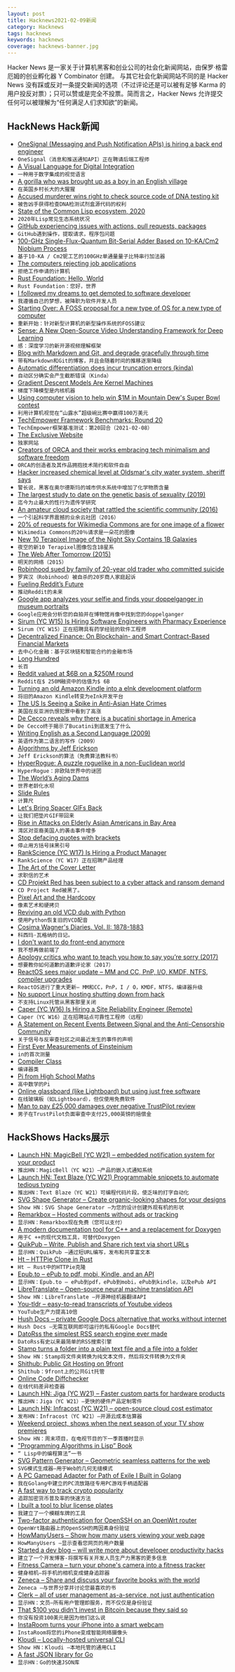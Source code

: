 ```yaml
---
layout: post
title: Hacknews2021-02-09新闻
category: Hacknews
tags: hacknews
keywords: hacknews
coverage: hacknews-banner.jpg
---
```


Hacker News 是一家关于计算机黑客和创业公司的社会化新闻网站，由保罗·格雷厄姆的创业孵化器 Y Combinator 创建。
与其它社会化新闻网站不同的是 Hacker News 没有踩或反对一条提交新闻的选项（不过评论还是可以被有足够 Karma 的用户投反对票）；只可以赞或是完全不投票。简而言之，Hacker News 允许提交任何可以被理解为“任何满足人们求知欲”的新闻。

## HackNews Hack新闻


- [OneSignal (Messaging and Push Notification APIs) is hiring a back end engineer](https://onesignal.com/careers)
- `OneSignal（消息和推送通知API）正在聘请后端工程师`
- [A Visual Language for Digital Integration](https://blogs.mulesoft.com/api-integration/strategy/a-visual-language-for-digital-integration/)
- `一种用于数字集成的视觉语言`
- [A gorilla who was brought up as a boy in an English village](https://medium.com/history-of-yesterday/the-gorilla-who-was-brought-up-as-a-boy-in-an-english-village-6e3cdac33c63)
- `在英国乡村长大的大猩猩`
- [Accused murderer wins right to check source code of DNA testing kit](https://www.theregister.com/2021/02/04/dna_testing_software/)
- `被告凶手获得检查DNA检测试剂盒源代码的权利`
- [State of the Common Lisp ecosystem, 2020](https://lisp-journey.gitlab.io/blog/state-of-the-common-lisp-ecosystem-2020/)
- `2020年Lisp常见生态系统状况`
- [GitHub experiencing issues with actions, pull requests, packages](https://www.githubstatus.com/incidents/th4mgzt9y25t)
- `GitHub遇到操作，提取请求，程序包问题`
- [100-GHz Single-Flux-Quantum Bit-Serial Adder Based on 10-KA/Cm2 Niobium Process](https://ieeexplore.ieee.org/document/5682059)
- `基于10-KA / Cm2铌工艺的100GHz单通量量子比特串行加法器`
- [The computers rejecting job applications](https://www.bbc.co.uk/news/business-55932977)
- `拒绝工作申请的计算机`
- [Rust Foundation: Hello, World](https://foundation.rust-lang.org/posts/2021-02-08-hello-world/)
- `Rust Foundation：您好，世界`
- [I followed my dreams to get demoted to software developer](https://stackoverflow.blog/2021/02/08/moving-from-designer-to-developer-stack-overflow/)
- `我遵循自己的梦想，被降职为软件开发人员`
- [Starting Over: A FOSS proposal for a new type of OS for a new type of computer](https://liam-on-linux.livejournal.com/77065.html)
- `重新开始：针对新型计算机的新型操作系统的FOSS建议`
- [Sense: A New Open-Source Video Understanding Framework for Deep Learning](https://github.com/TwentyBN/sense)
- `感：深度学习的新开源视频理解框架`
- [Blog with Markdown and Git, and degrade gracefully through time](https://brandur.org/fragments/graceful-degradation-time)
- `带有Markdown和Git的博客，并且会随着时间的推移逐渐降级`
- [Automatic differentiation does incur truncation errors (kinda)](https://www.oxinabox.net/2021/02/08/AD-truncation-error.html)
- `自动区分确实会产生截断错误（Kinda）`
- [Gradient Descent Models Are Kernel Machines](https://infoproc.blogspot.com/2021/02/gradient-descent-models-are-kernel.html)
- `梯度下降模型是内核机器`
- [Using computer vision to help win $1M in Mountain Dew's Super Bowl contest](https://blog.roboflow.com/mountain-dew-contest-computer-vision/)
- `利用计算机视觉在“山露水”超级碗比赛中赢得100万美元`
- [TechEmpower Framework Benchmarks: Round 20](https://www.techempower.com/benchmarks/#section=data-r20)
- `TechEmpower框架基准测试：第20回合（2021-02-08）`
- [The Exclusive Website](https://exclusive.website/)
- `独家网站`
- [Creators of ORCA and their works embracing tech minimalism and software freedom](https://esoteric.codes/blog/100-rabbits)
- `ORCA的创造者及其作品拥抱技术简约和软件自由`
- [Hacker increased chemical level at Oldsmar's city water system, sheriff says](https://www.wtsp.com/article/news/local/pinellascounty/pinellas-oldsmar-water-system-computer-intrustion/67-512b2bab-9f94-44d7-841e-5169fdb0a0bd)
- `警长说，黑客在奥尔德斯玛的城市供水系统中增加了化学物质含量`
- [The largest study to date on the genetic basis of sexuality (2019)](https://www.nature.com/articles/d41586-019-02585-6)
- `迄今为止最大的性行为遗传学研究`
- [An amateur cloud society that rattled the scientific community (2016)](https://www.nytimes.com/2016/05/08/magazine/the-amateur-cloud-society-that-sort-of-rattled-the-scientific-community.html)
- `一个引起科学界震撼的业余云社团（2016）`
- [20% of requests for Wikimedia Commons are for one image of a flower](https://phabricator.wikimedia.org/T273741)
- `Wikimedia Commons的20％请求是一朵花的图像`
- [New 10 Terapixel Image of the Night Sky Contains 1B Galaxies](https://viewer.legacysurvey.org/#IC%203206)
- `夜空的新10 Terapixel图像包含1B星系`
- [The Web After Tomorrow (2015)](https://tonsky.me/blog/the-web-after-tomorrow/)
- `明天的网络（2015）`
- [Robinhood sued by family of 20-year old trader who committed suicide](https://www.cnbc.com/2021/02/08/robinhood-sued-by-family-of-alex-kearns-20-year-old-trader-who-killed-himself-.html)
- `罗宾汉（Robinhood）被自杀的20岁商人家庭起诉`
- [Fueling Reddit’s Future](https://redditblog.com/2021/02/08/fueling-reddits-future/)
- `推动Reddit的未来`
- [Google app analyzes your selfie and finds your doppelganger in museum portraits](https://www.openculture.com/2018/01/googles-free-app-analyzes-your-selfie-and-then-finds-your-doppelganger-in-museum-portraits.html)
- `Google应用会分析您的自拍并在博物馆肖像中找到您的doppelganger`
- [Sirum (YC W15) Is Hiring Software Engineers with Pharmacy Experience](item?id=26072562)
- `Sirum（YC W15）正在招聘具有药学经验的软件工程师`
- [Decentralized Finance: On Blockchain- and Smart Contract-Based Financial Markets](https://research.stlouisfed.org/publications/review/2021/02/05/decentralized-finance-on-blockchain-and-smart-contract-based-financial-markets)
- `去中心化金融：基于区块链和智能合约的金融市场`
- [Long Hundred](https://en.wikipedia.org/wiki/Long_hundred)
- `长百`
- [Reddit valued at $6B on a $250M round](https://www.reuters.com/article/us-reddit-funding/reddits-valuation-doubles-to-6-billion-after-new-250-million-funding-idUSKBN2A9056)
- `Reddit在$ 250M融资中的估值为$ 6B`
- [Turning an old Amazon Kindle into a eInk development platform](https://blog.lidskialf.net/2021/02/08/turning-an-old-kindle-into-a-eink-development-platform/)
- `将旧的Amazon Kindle转变为eInk开发平台`
- [The US Is Seeing a Spike in Anti-Asian Hate Crimes](https://www.thecut.com/2021/02/the-us-is-seeing-a-massive-spike-in-anti-asian-hate-crimes.html)
- `美国在反亚洲仇恨犯罪中看到了高涨`
- [De Cecco reveals why there is a bucatini shortage in America](https://www.grubstreet.com/2021/02/de-cecco-bucatini-shortage-interview.html#_ga=2.215720407.158932652.1612751392-988703692.1609033476)
- `De Cecco终于揭示了Bucatini到底发生了什么`
- [Writing English as a Second Language (2009)](https://theamericanscholar.org/writing-english-as-a-second-language/)
- `英语作为第二语言的写作（2009）`
- [Algorithms by Jeff Erickson](http://jeffe.cs.illinois.edu/teaching/algorithms/)
- `Jeff Erickson的算法（免费算法教科书）`
- [HyperRogue: A puzzle roguelike in a non-Euclidean world](http://roguetemple.com/z/hyper/)
- `HyperRogue：非欧陆世界中的谜团`
- [The World’s Aging Dams](https://e360.yale.edu/features/water-warning-the-looming-threat-of-the-worlds-aging-dams)
- `世界老龄化水坝`
- [Slide Rules](https://osgalleries.org/collectors/davis/davisthumbnails.cgi)
- `计算尺`
- [Let's Bring Spacer GIFs Back](https://www.joshwcomeau.com/react/modern-spacer-gif/)
- `让我们把垫片GIF带回来`
- [Rise in Attacks on Elderly Asian Americans in Bay Area](https://www.cnn.com/2021/02/08/us/asian-american-attacks-bay-area/index.html)
- `湾区对亚裔美国人的袭击事件增多`
- [Stop defacing quotes with brackets](https://slate.com/human-interest/2021/02/stop-defacing-quotes-with-brackets.html)
- `停止用方括号抹黑引号`
- [RankScience (YC W17) Is Hiring a Product Manager](item?id=26074690)
- `RankScience（YC W17）正在招聘产品经理`
- [The Art of the Cover Letter](https://www.theparisreview.org/blog/2021/01/27/the-art-of-the-cover-letter/)
- `求职信的艺术`
- [CD Projekt Red has been subject to a cyber attack and ransom demand](https://twitter.com/CDPROJEKTRED/status/1359048125403590660)
- `CD Project Red被黑了。`
- [Pixel Art and the Hardcopy](https://twitter.com/pinot/status/1357862266633408512)
- `像素艺术和硬拷贝`
- [Reviving an old VCD dub with Python](https://jsutton.co.uk/sync-dubs-with-python/)
- `使用Python恢复旧的VCD配音`
- [Cosima Wagner's Diaries. Vol. II: 1878-1883](https://www.lrb.co.uk/the-paper/v03/n02/harold-james/interpretation-of-dreams)
- `科西玛·瓦格纳的日记。`
- [I don't want to do front-end anymore](https://www.askonomm.com/blog/i-dont-want-to-do-frontend-anymore)
- `我不想再做前端了`
- [Apology critics who want to teach you how to say you’re sorry (2017)](http://nymag.com/scienceofus/2017/06/these-apology-critics-want-to-teach-you-how-to-say-sorry.html)
- `想要教你如何道歉的道歉评论家（2017）`
- [ReactOS sees major update – MM and CC, PnP, I/O, KMDF, NTFS, compiler upgrades](https://reactos.org/blogs/newsletter-100/)
- `ReactOS进行了重大更新– MM和CC，PnP，I / O，KMDF，NTFS，编译器升级`
- [No support Linux hosting shutting down from hack](https://www.nosupportlinuxhosting.com/)
- `不支持Linux托管从黑客那里关闭`
- [Caper (YC W16) Is Hiring a Site Reliability Engineer (Remote)](item?id=26076497)
- `Caper（YC W16）正在招聘站点可靠性工程师（远程）`
- [A Statement on Recent Events Between Signal and the Anti-Censorship Community](https://github.com/net4people/bbs/issues/63)
- `关于信号与反审查社区之间最近发生的事件的声明`
- [First Ever Measurements of Einsteinium](https://www.sciencedaily.com/releases/2021/02/210206125326.htm)
- `in的首次测量`
- [Compiler Class](https://norswap.com/compilers/)
- `编译器类`
- [Pi from High School Maths](https://theartofmachinery.com/2020/10/26/pi_from_high_school_maths.html)
- `高中数学的Pi`
- [Online glassboard (like Lightboard) but using just free software](http://blogs.lobsterpot.com.au/2021/01/30/presentation-trickery-online-glassboard-like-lightboard-but-using-just-free-software/)
- `在线玻璃板（如Lightboard），但仅使用免费软件`
- [Man to pay £25,000 damages over negative TrustPilot review](https://www.bbc.co.uk/news/technology-55981600)
- `男子在TrustPilot负面审查中支付25,000英镑的赔偿金`


## HackShows Hacks展示

- [Launch HN: MagicBell (YC W21) – embedded notification system for your product](item?id=26037645)
- `推出HN：MagicBell（YC W21）–产品的嵌入式通知系统`
- [Launch HN: Text Blaze (YC W21) Programmable snippets to automate tedious typing](item?id=26037816)
- `推出HN：Text Blaze（YC W21）可编程代码片段，使乏味的打字自动化`
- [ SVG Shape Generator – Create organic-looking shapes for your designs](https://www.softr.io/tools/svg-shape-generator)
- `Show HN：SVG Shape Generator –为您的设计创建外观有机的形状`
- [ Remarkbox – Hosted comments without ads or tracking](https://www.remarkbox.com/remarkbox-is-now-pay-what-you-can.html)
- `显示HN：Remarkbox现在免费（您可以支付）`
- [ A modern documentation tool for C++ and a replacement for Doxygen](https://hdoc.io/)
- `用于C ++的现代文档工具，可替代Doxygen`
- [ QuikPub – Write, Publish and Share rich text via short URLs](https://quikpub.co/)
- `显示HN：QuikPub –通过短URL编写，发布和共享富文本`
- [ Ht – HTTPie Clone in Rust](https://github.com/ducaale/ht)
- `Ht – Rust中的HTTPie克隆`
- [ Epub.to – ePub to pdf, mobi, Kindle, and an API](https://epub.to)
- `显示HN：Epub.to – ePub到pdf，ePub到mobi，ePub到kindle，以及ePub API`
- [ LibreTranslate – Open-source neural machine translation API](https://libretranslate.com/)
- `Show HN：LibreTranslate –开源神经机器翻译API`
- [ You-tldr – easy-to-read transcripts of Youtube videos](https://you-tldr.com/)
- `YouTube生产力提高10倍`
- [ Hush Docs – private Google Docs alternative that works without internet](https://demo.hushdocs.com)
- `Hush Docs –无需互联网即可运行的私有Google Docs替代`
- [ DatoRss the simplest RSS search engine ever made](https://github.com/davidesantangelo/dato.rss)
- `DatoRss有史以来最简单的RSS搜索引擎`
- [ Stamp turns a folder into a plain text file and a file into a folder](https://github.com/treenotation/jtree/tree/master/langs/stamp)
- `Show HN：Stamp将文件夹转换为纯文本文件，然后将文件转换为文件夹`
- [ Shithub: Public Git Hosting on 9front](https://shithub.us)
- `Shithub：9front上的公共Git托管`
- [ Online Code Diffchecker](https://onlinetextcompare.com)
- `在线代码差异检查器`
- [Launch HN: Jiga (YC W21) – Faster custom parts for hardware products](item?id=26066276)
- `推出HN：Jiga（YC W21）–更快的硬件产品定制零件`
- [Launch HN: Infracost (YC W21) – open-source cloud cost estimator](item?id=26064588)
- `发布HN：Infracost（YC W21）–开源云成本估算器`
- [ Weekend project, shows when the next season of your TV show premieres](item?id=26066346)
- `Show HN：周末项目，在电视节目的下一季首播时显示`
- [ "Programming Algorithms in Lisp” Book](https://www.apress.com/gp/book/9781484264270)
- `“ Lisp中的编程算法”一书`
- [ SVG Pattern Generator – Geometric seamless patterns for the web](https://www.visiwig.com/patterns/)
- `SVG模式生成器–用于Web的几何无缝模式`
- [ A PC Gamepad Adapter for Path of Exile I Built in Golang](https://github.com/Steven-Ireland/Path-Of-Gamepad)
- `我在Golang中建立的PC流放路径专用PC游戏手柄适配器`
- [ A fast way to track crypto popularity](http://shitcoin.watch)
- `追踪加密货币普及率的快速方法`
- [ I built a tool to blur license plates](https://noplate.me)
- `我建立了一个模糊车牌的工具`
- [ Two-factor authentication for OpenSSH on an OpenWrt router](https://forum.openwrt.org/t/howto-openssh-with-mfa-on-openwrt-19-07-x-using-google-authenticator/88025)
- `OpenWrt路由器上的OpenSSH的两因素身份验证`
- [ HowManyUsers – Show how many users viewing your web page](https://howmanyusers.my.id/)
- `HowManyUsers –显示查看您网页的用户数量`
- [ Started a dev blog – will write more about developer productivity hacks](https://blog.almin.dev/posts/2021-01-18/productivity-part-one)
- `建立了一个开发博客-将撰写有关开发人员生产力黑客的更多信息`
- [ Fitness Camera – turn your phone's camera into a fitness tracker](https://github.com/miguelrochefort/fitness-camera)
- `健身相机–将手机的相机变成健身追踪器`
- [ Zeneca – Share and discuss your favorite books with the world](https://www.zeneca.io)
- `Zeneca –与世界分享并讨论您最喜欢的书`
- [ Clerk – all of user management as-a-service, not just authentication](https://clerk.dev/blog/all-of-user-management-not-just-authentication)
- `显示HN：文员–所有用户管理即服务，而不仅仅是身份验证`
- [ That $100 you didn't invest in Bitcoin because they said so](https://dontbuybitcointheysaid.com/)
- `你没有投资100美元是因为他们这么说`
- [ InstaRoom turns your iPhone into a smart webcam](https://instaroom.me/)
- `InstaRoom将您的iPhone变成智能网络摄像头`
- [ Kloudi – Locally-hosted universal CLI](https://kloudi.tech)
- `Show HN：Kloudi –本地托管的通用CLI`
- [ A fast JSON library for Go](https://github.com/goccy/go-json)
- `显示HN：Go的快速JSON库`

